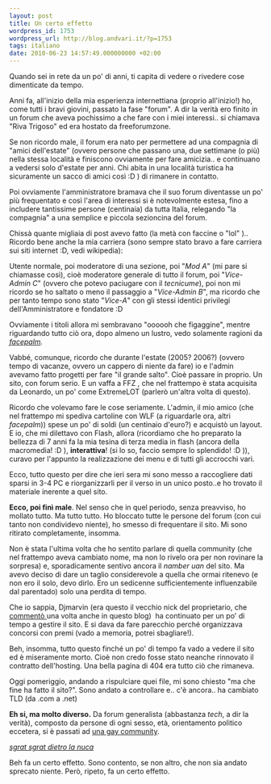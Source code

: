 ```yaml
---
layout: post
title: Un certo effetto
wordpress_id: 1753
wordpress_url: http://blog.andvari.it/?p=1753
tags: italiano
date: 2010-06-23 14:57:49.000000000 +02:00
---
```

Quando sei in rete da un po' di anni, ti capita di vedere o rivedere cose dimenticate da tempo.

Anni fa, all'inizio della mia esperienza internettiana (proprio all'inizio!) ho, come tutti i bravi giovini, passato la fase "forum". A dir la verità ero finito in un forum che aveva pochissimo a che fare con i miei interessi.. si chiamava "Riva Trigoso" ed era hostato da freeforumzone.

Se non ricordo male, il forum era nato per permettere ad una compagnia di "amici dell'estate" (ovvero persone che passano una, due settimane (o più) nella stessa località e finiscono ovviamente per fare amicizia.. e continuano a vedersi solo d'estate per anni. Chi abita in una località turistica ha sicuramente un sacco di amici così :D ) di rimanere in contatto.

Poi ovviamente l'amministratore bramava che il suo forum diventasse un po' più frequentato e così l'area di interessi si è notevolmente estesa, fino a includere tantissime persone (centinaia) da tutta Italia, relegando "la compagnia" a una semplice e piccola sezioncina del forum.

Chissà quante migliaia di post avevo fatto (la metà con faccine o "lol" ).. Ricordo bene anche la mia carriera (sono sempre stato bravo a fare carriera sui siti internet :D, vedi wikipedia):

Utente normale, poi moderatore di una sezione, poi "<em>Mod A</em>" (mi pare si chiamasse così), cioè moderatore generale di tutto il forum, poi "<em>Vice-Admin C</em>" (ovvero che potevo paciugare con il <em>tecnicume</em>), poi non mi ricordo se ho saltato o meno il passaggio a "<em>Vice-Admin B</em>", ma ricordo che per tanto tempo sono stato "<em>Vice-A</em>" con gli stessi identici privilegi dell'Amministratore e fondatore :D

Ovviamente i titoli allora mi sembravano "oooooh che figaggine", mentre riguardando tutto ciò ora, dopo almeno un lustro, vedo solamente ragioni da <em><a href="http://lolblog.co.uk/wp-content/uploads/2008/06/picard-no-facepalm.jpg">facepalm</a>. </em>

<em></em>Vabbé, comunque, ricordo che durante l'estate (2005? 2006?) (ovvero tempo di vacanze, ovvero un cappero di niente da fare) io e l'admin avevamo fatto progetti per fare "il grande salto". Cioè passare in proprio. Un sito, con forum serio. E un vaffa a FFZ , che nel frattempo è stata acquisita da Leonardo, un po' come ExtremeLOT (parlerò un'altra volta di questo).

Ricordo che volevamo fare le cose seriamente. L'admin, il mio amico (che nel frattempo mi spediva cartoline con WLF (a riguardarle ora, altri <em>facepalm</em>)) spese un po' di soldi (un centinaio d'euro?) e acquistò un layout. E io, che mi dilettavo con Flash, allora (ricordiamo che ho preparato la bellezza di 7 anni fa la mia tesina di terza media in flash (ancora della macromedia! :D ), <strong>interattiva</strong>! (si lo so, faccio sempre lo splendido! :D )), curavo per l'appunto la realizzazione dei menu e di tutti gli accrocchi vari.

Ecco, tutto questo per dire che ieri sera mi sono messo a raccogliere dati sparsi in 3-4 PC e riorganizzarli per il verso in un unico posto..e ho trovato il materiale inerente a quel sito.

<strong>Ecco, poi finì male</strong>. Nel senso che in quel periodo, senza preavviso, ho mollato tutto. Ma tutto tutto. Ho bloccato tutte le persone del forum (con cui tanto non condividevo niente), ho smesso di frequentare il sito. Mi sono ritirato completamente, insomma.

Non è stata l'ultima volta che ho sentito parlare di quella community (che nel frattempo aveva cambiato nome, ma non lo rivelo ora per non rovinare la sorpresa) e, sporadicamente sentivo ancora il <em>namber uan</em> del sito. Ma avevo deciso di dare un taglio considerevole a quella che ormai ritenevo (e non ero il solo, devo dirlo. Ero un sedicenne sufficientemente influenzabile dal parentado) solo una perdita di tempo.

Che io sappia, Djmarvin (era questo il vecchio nick del proprietario, che <a href="http://blog.andvari.it/2007/07/08/solitudine/comment-page-1/#comment-10568">commentò </a> una volta anche in questo blog)  ha continuato per un po' di tempo a gestire il sito. E si dava da fare parecchio perché organizzava concorsi con premi (vado a memoria, potrei sbagliare!).

Beh, insomma, tutto questo finché un po' di tempo fa vado a vedere il sito ed è miseramente morto. Cioè non credo fosse stato neanche rinnovato il contratto dell'hosting. Una bella pagina di 404 era tutto ciò che rimaneva.

Oggi pomeriggio, andando a rispulciare quei file, mi sono chiesto "ma che fine ha fatto il sito?". Sono andato a controllare e.. c'è ancora.. ha cambiato TLD (da .com a .net)

<strong>Eh si, ma molto diverso.</strong> Da forum generalista (abbastanza <em>tech</em>, a dir la verità), composto da persone di ogni sesso, età, orientamento politico eccetera, si è passati ad <a href="http://folliefolli.net">una gay community</a>.

*<a href="http://uptags: italiano
dateyourresume.net/images/Perplexed%20businessman.jpg">sgrat sgrat dietro la nuca</a>*

Beh fa un certo effetto. Sono contento, se non altro, che non sia andato sprecato niente. Però, ripeto, fa un certo effetto.
